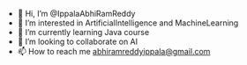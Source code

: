- 👋 Hi, I’m @IppalaAbhiRamReddy
- 👀 I’m interested in ArtificialIntelligence and MachineLearning
- 🌱 I’m currently learning Java course 
- 💞️ I’m looking to collaborate on AI
- 📫 How to reach me abhiramreddyippala@gmail.com

<!---
IppalaAbhiRamReddy/IppalaAbhiRamReddy is a ✨ special ✨ repository because its `README.md` (this file) appears on your GitHub profile.
You can click the Preview link to take a look at your changes.
--->
